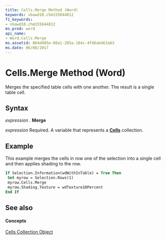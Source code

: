 ```yaml
---
title: Cells.Merge Method (Word)
keywords: vbawd10.chm155844812
f1_keywords:
- vbawd10.chm155844812
ms.prod: word
api_name:
- Word.Cells.Merge
ms.assetid: 064d405e-00a1-205a-184c-4f46ab463a63
ms.date: 06/08/2017
---
```



# Cells.Merge Method (Word)

Merges the specified table cells with one another. The result is a single table cell.


## Syntax

 _expression_ . **Merge**

 _expression_ Required. A variable that represents a **[Cells](Word.cells.md)** collection.


## Example

This example merges the cells in row one of the selection into a single cell and then applies shading to the row.


```vb
If Selection.Information(wdWithInTable) = True Then 
 Set myrow = Selection.Rows(1) 
 myrow.Cells.Merge 
 myrow.Shading.Texture = wdTexture10Percent 
End If
```


## See also


#### Concepts


[Cells Collection Object](Word.cells.md)

